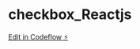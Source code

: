 # checkbox_Reactjs

[Edit in Codeflow ⚡️](https://stackblitz.com/~/github.com/Dhanarajb/checkbox_Reactjs)
